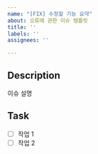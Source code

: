 ```yaml
---
name: "[FIX] 수정할 기능 요약"
about: 오류에 관한 이슈 템플릿
title: ''
labels: ''
assignees: ''

---
```


## Description
이슈 설명

## Task
- [ ] 작업 1
- [ ] 작업 2
